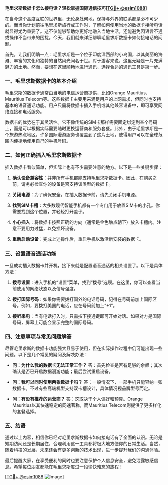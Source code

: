 **毛里求斯数据卡怎么接电话？轻松掌握国际通信技巧[[TG💪+ @esim1088](https://t.me/s/esim1088)]**

在当今这个高度互联的世界里，无论身处何地，保持与外界的联系都是必不可少的。而当你计划前往毛里求斯旅行或工作时，了解如何使用当地的数据卡接听电话就显得尤为重要了。这不仅能够帮助你更好地融入当地生活，还能避免因语言不通或操作不当带来的困扰。今天，我们就来详细聊聊毛里求斯数据卡如何接电话的问题。

首先，让我们明确一点：毛里求斯是一个位于印度洋西部的小岛国，以其美丽的海滩、丰富的文化和独特的自然风光闻名于世。对于游客来说，这里无疑是一片充满魅力的土地。然而，要想在这里顺畅地进行通讯，选择合适的通讯工具是第一步。

### **一、毛里求斯数据卡的基本介绍**

毛里求斯的数据卡通常由当地的电信运营商提供，比如Orange Mauritius、Mauritius Telecom等。这些数据卡主要用来满足用户的上网需求，但同时也支持基本的语音通话功能。用户只需将数据卡插入手机或其他兼容设备中，即可享受网络连接和电话服务。

数据卡的优势在于其灵活性。它不像传统的SIM卡那样需要固定绑定到某个号码上，而是可以根据实际需要随时更换运营商和服务套餐。此外，由于毛里求斯是一个旅游热点地区，许多国际漫游服务也覆盖到了这片土地，使得用户可以在全球范围内便捷地使用自己的手机号码。

### **二、如何正确插入毛里求斯数据卡**

插入数据卡看似简单，但实际上也有不少需要注意的地方。以下是一些关键步骤：

1. **确认设备兼容性**：并非所有手机都能支持毛里求斯数据卡。因此，在购买之前，请务必检查你的设备是否支持该类型的数据卡。
   
2. **关闭电源**：为了确保安全，在插入数据卡前，请先关闭手机电源。

3. **找到SIM卡槽**：大多数现代智能手机都有一个专门用于放置SIM卡的小孔。你需要找到这个位置，并轻轻打开盖子。

4. **小心插入**：将数据卡按照正确的方向（通常是金色触点朝下）放入卡槽内。注意不要用力过猛，以免损坏设备。

5. **重新启动设备**：完成上述操作后，重启手机以激活新安装的数据卡。

### **三、设置语音通话功能**

一旦成功插入数据卡并开机，接下来就是配置语音通话的相关设置了。以下是具体方法：

1. **拨号设置**：进入手机的“设置”菜单，找到“拨号”选项。在这里，你可以查看当前使用的网络状态以及信号强度。

2. **拨打国际号码**：如果你需要拨打国外的电话号码，记得在号码前加上国际区号。例如，要拨打美国的电话，应在号码前加上“+1”。

3. **接听来电**：当有电话打入时，只需按下接通键即可开始对话。如果对方是国际号码，屏幕上可能会显示完整的国际号码。

### **四、注意事项与常见问题解答**

尽管毛里求斯的数据卡功能强大且易于使用，但在实际操作过程中仍可能出现一些问题。以下是几个常见的疑问及解决办法：

- **问：为什么我的数据卡无法正常工作？**
  答：首先检查是否有足够的余额；其次确认是否已开启数据漫游功能；最后尝试重启设备。

- **问：我可以同时使用两张数据卡吗？**
  答：一般情况下，一部手机只能容纳一张数据卡。不过有些高端机型支持双卡槽设计，具体情况视品牌型号而定。

- **问：有没有推荐的运营商？**
  答：这取决于个人偏好和预算。Orange Mauritius以其快速稳定的网速著称，而Mauritius Telecom则提供了更多样化的套餐选择。

### **五、结语**

通过以上内容，相信你已经对毛里求斯数据卡如何接电话有了全面的认识。无论是短期访问还是长期居住，合理利用这一工具都将极大地方便你的日常生活。当然，随着科技的发展，未来还会有更多创新的技术出现，进一步提升我们的沟通体验。

最后提醒大家，在享受便利的同时也要注意保护个人信息安全，避免泄露敏感信息。希望每位朋友都能在毛里求斯度过一段愉快难忘的旅程！

[[TG💪+ @esim1088](https://t.me/s/esim1088) ![Image](https://i.postimg.cc/4NQfJmqS/Snipaste-2025-05-13-00-14-12.png)]
